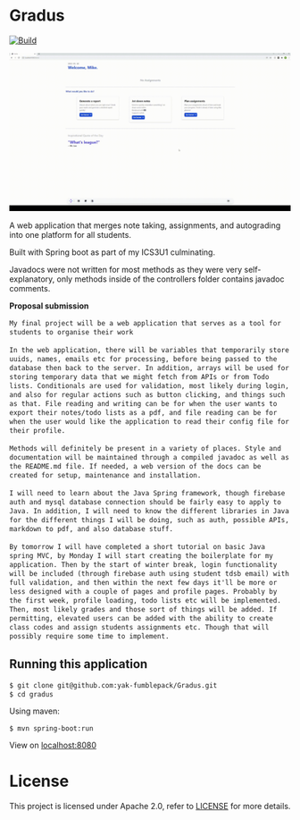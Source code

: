 # Gradus

[![Build](https://github.com/yak-fumblepack/Gradus/actions/workflows/build.yml/badge.svg)](https://github.com/yak-fumblepack/Gradus/actions/workflows/build.yml)

![](gradus.gif)

A web application that merges note taking, assignments, and autograding into one platform for all students. 

Built with Spring boot as part of my ICS3U1 culminating.

Javadocs were not written for most methods as they were very self-explanatory, only methods inside of the controllers folder contains javadoc comments.


**Proposal submission**

```
My final project will be a web application that serves as a tool for students to organise their work

In the web application, there will be variables that temporarily store uuids, names, emails etc for processing, before being passed to the database then back to the server. In addition, arrays will be used for storing temporary data that we might fetch from APIs or from Todo lists. Conditionals are used for validation, most likely during login, and also for regular actions such as button clicking, and things such as that. File reading and writing can be for when the user wants to export their notes/todo lists as a pdf, and file reading can be for when the user would like the application to read their config file for their profile. 

Methods will definitely be present in a variety of places. Style and documentation will be maintained through a compiled javadoc as well as the README.md file. If needed, a web version of the docs can be created for setup, maintenance and installation.

I will need to learn about the Java Spring framework, though firebase auth and mysql database connection should be fairly easy to apply to Java. In addition, I will need to know the different libraries in Java for the different things I will be doing, such as auth, possible APIs, markdown to pdf, and also database stuff.

By tomorrow I will have completed a short tutorial on basic Java spring MVC, by Monday I will start creating the boilerplate for my application. Then by the start of winter break, login functionality will be included (through firebase auth using student tdsb email) with full validation, and then within the next few days it'll be more or less designed with a couple of pages and profile pages. Probably by the first week, profile loading, todo lists etc will be implemented. Then, most likely grades and those sort of things will be added. If permitting, elevated users can be added with the ability to create class codes and assign students assignments etc. Though that will possibly require some time to implement. 
```

## Running this application

```shell
$ git clone git@github.com:yak-fumblepack/Gradus.git
$ cd gradus
```

Using maven:

```shell
$ mvn spring-boot:run
```

View on [localhost:8080](http://localhost:8080)

# License

This project is licensed under Apache 2.0, refer to [LICENSE](LICENSE) for more details.